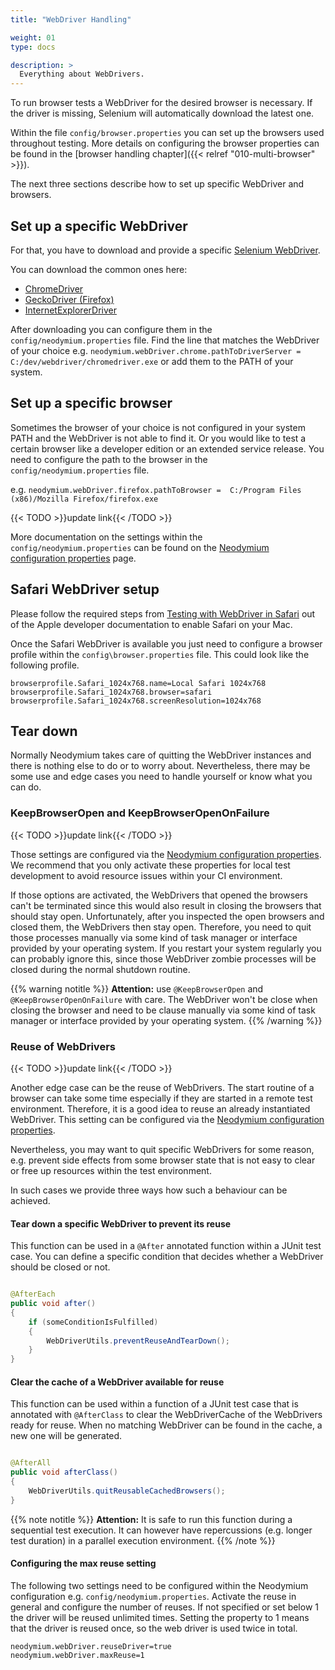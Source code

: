 ```yaml
---
title: "WebDriver Handling"

weight: 01
type: docs

description: >
  Everything about WebDrivers.
---
```


To run browser tests a WebDriver for the desired browser is necessary. If the driver is missing, Selenium will
automatically download the latest one.

Within the file `config/browser.properties` you can set up the browsers used throughout testing.
More details on configuring the browser properties can be found in the
[browser handling chapter]({{< relref "010-multi-browser" >}}).

The next three sections describe how to set up specific WebDriver and browsers.

## Set up a specific WebDriver

For that, you have to download and provide a
specific [Selenium WebDriver](http://www.seleniumhq.org/projects/webdriver/).

You can download the common ones here:

* [ChromeDriver](https://googlechromelabs.github.io/chrome-for-testing/)
* [GeckoDriver (Firefox)](https://github.com/mozilla/geckodriver/releases)
* [InternetExplorerDriver](https://www.microsoft.com/en-us/download/details.aspx?id=44069)

After downloading you can configure them in the `config/neodymium.properties` file. Find the line that matches the
WebDriver of your choice e.g. `neodymium.webDriver.chrome.pathToDriverServer =  C:/dev/webdriver/chromedriver.exe` or
add them to the PATH of your system.

## Set up a specific browser

Sometimes the browser of your choice is not configured in your system PATH and the WebDriver is not able to find it. Or
you would like to test a certain browser like a developer edition or an extended service release. You need to configure
the path to the browser in the `config/neodymium.properties` file.

e.g. `neodymium.webDriver.firefox.pathToBrowser =  C:/Program Files (x86)/Mozilla Firefox/firefox.exe`

{{< TODO >}}update link{{< /TODO >}}

More documentation on the settings within the `config/neodymium.properties` can be found on
the [Neodymium configuration properties](Neodymium-configuration-properties) page.

## Safari WebDriver setup

Please follow the required steps
from [Testing with WebDriver in Safari](https://developer.apple.com/documentation/webkit/testing_with_webdriver_in_safari)
out of the Apple developer documentation to enable Safari on your Mac.

Once the Safari WebDriver is available you just need to configure a browser profile within the
`config\browser.properties` file. This could look like the following profile.

```properties
browserprofile.Safari_1024x768.name=Local Safari 1024x768
browserprofile.Safari_1024x768.browser=safari
browserprofile.Safari_1024x768.screenResolution=1024x768
```

## Tear down

Normally Neodymium takes care of quitting the WebDriver instances and there is nothing else to do or to worry about.
Nevertheless, there may be some use and edge cases you need to handle yourself or know what you can do.

### KeepBrowserOpen and KeepBrowserOpenOnFailure

{{< TODO >}}update link{{< /TODO >}}

Those settings are configured via the [Neodymium configuration properties](Neodymium-configuration-properties). We
recommend that you only activate these properties for local test development to avoid resource issues within your CI
environment.

If those options are activated, the WebDrivers that opened the browsers can't be terminated since this would also result
in closing the browsers that should stay open. Unfortunately, after you inspected the open browsers and closed them, the
WebDrivers then stay open. Therefore, you need to quit those processes manually via some kind of task manager or
interface provided by your operating system. If you restart your system regularly you can probably ignore this, since
those WebDriver zombie processes will be closed during the normal shutdown routine.

{{% warning notitle %}}
**Attention:**  use `@KeepBrowserOpen` and `@KeepBrowserOpenOnFailure` with care. The WebDriver won't be close when
closing the browser and need to be clause manually via some kind of task manager or interface provided by your operating
system.
{{% /warning %}}

### Reuse of WebDrivers

{{< TODO >}}update link{{< /TODO >}}

Another edge case can be the reuse of WebDrivers. The start routine of a browser can take some time especially if they
are started in a remote test environment. Therefore, it is a good idea to reuse an already instantiated WebDriver. This
setting can be configured via the [Neodymium configuration properties](Neodymium-configuration-properties).

Nevertheless, you may want to quit specific WebDrivers for some reason, e.g. prevent side effects from some browser
state that is not easy to clear or free up resources within the test environment.

In such cases we provide three ways how such a behaviour can be achieved.

#### Tear down a specific WebDriver to prevent its reuse

This function can be used in a `@After` annotated function within a JUnit test case. You can define a specific condition
that decides whether a WebDriver should be closed or not.

```Java

@AfterEach
public void after()
{
    if (someConditionIsFulfilled)
    {
        WebDriverUtils.preventReuseAndTearDown();
    }
}
```

#### Clear the cache of a WebDriver available for reuse

This function can be used within a function of a JUnit test case that is annotated with `@AfterClass` to clear the
WebDriverCache of the WebDrivers ready for reuse. When no matching WebDriver can be found in the cache, a new one will
be generated.

```Java

@AfterAll
public void afterClass()
{
    WebDriverUtils.quitReusableCachedBrowsers();
}
```

{{% note notitle %}}
**Attention:** It is safe to run this function during a sequential test execution. It can however have repercussions
(e.g. longer test duration) in a parallel execution environment.
{{% /note %}}

#### Configuring the max reuse setting

The following two settings need to be configured within the Neodymium configuration e.g. `config/neodymium.properties`.
Activate the reuse in general and configure the number of reuses. If not specified or set below 1 the driver will be
reused unlimited times. Setting the property to 1 means that the driver is reused once, so the web driver is used twice
in total.

```properties
neodymium.webDriver.reuseDriver=true
neodymium.webDriver.maxReuse=1
```

